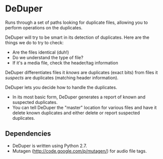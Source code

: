 DeDuper
=======

Runs through a set of paths looking for duplicate files, allowing you to perform operations
on the duplicates.

DeDuper will try to be smart in its detection of duplicates. Here are the things we do to
try to check:

* Are the files identical (duh!)
* Do we understand the type of file?
 * If it's a media file, check the header/tag information

DeDuper differentiates files it *knows* are duplicates (exact bits) from files it
*suspects* are duplicates (matching header information).

DeDuper lets you decide how to handle the duplicates.

* In its most basic form, DeDuper generates a report of known and suspected duplicates. 
* You can tell DeDuper the "master" location for various files and have it delete
  known duplicates and either delete or report suspected duplicates.

Dependencies
------------

* DeDuper is written using Python 2.7.
* Mutagen (http://code.google.com/p/mutagen/) for audio file tags.